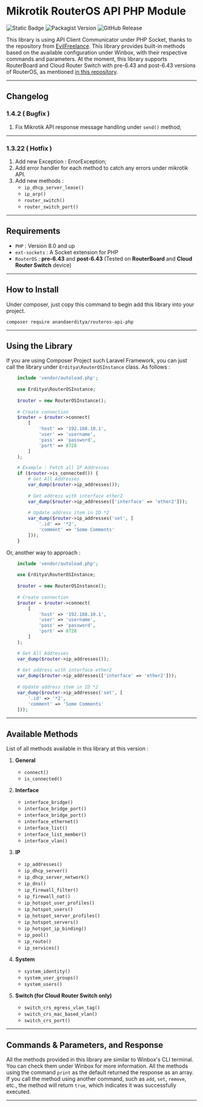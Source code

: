 # Mikrotik RouterOS API PHP Module

![Static Badge](https://img.shields.io/badge/php-8.0_and_up-e74c3c?style=for-the-badge)
![Packagist Version](https://img.shields.io/packagist/v/anandaerditya/routeros-api-php?style=for-the-badge&logo=packagist&logoColor=ffffff&color=%23f28d1a&link=https%3A%2F%2Fpackagist.org%2Fpackages%2Fanandaerditya%2Frouteros-api-php)
![GitHub Release](https://img.shields.io/github/v/release/anandaerditya/routeros-api-php?style=for-the-badge&logo=github&label=github&color=1abc9c&link=https%3A%2F%2Fgithub.com%2Fanandaerditya%2Frouteros-api-php)

This library is using API Client Communicator under PHP Socket, thanks to the repository from [EvilFreelance](https://github.com/EvilFreelancer/routeros-api-php). This library provides built-in methods based on the available configuration under Winbox, with their respective commands and parameters. At the moment, this library supports RouterBoard and Cloud Router Switch with pre-6.43 and post-6.43 versions of RouterOS, as mentioned [in this repository](https://github.com/EvilFreelancer/routeros-api-php).

---

## Changelog

### **1.4.2 ( Bugfix )**

1. Fix Mikrotik API response message handling under `send()` method;

---

### **1.3.22 ( Hotfix )**

1. Add new Exception : ErrorException;
2. Add error handler for each method to catch any errors under mikrotik API.
3. Add new methods :
   - `ip_dhcp_server_lease()`
   - `ip_arp()`
   - `router_switch()`
   - `router_switch_port()`

---

## Requirements

- `PHP` : Version 8.0 and up
- `ext-sockets` : A Socket extension for PHP
- `RouterOS` : **pre-6.43** and **post-6.43** (Tested on **RouterBoard** and **Cloud Router Switch** device)

---

## How to Install

Under composer, just copy this command to begin add this library into your project.

    composer require anandaerditya/routeros-api-php

---

## Using the Library

If you are using Composer Project such Laravel Framework, you can just call the library under `Erditya\RouterOSInstance` class. As follows : 


```php
    include 'vendor/autoload.php';
    
    use Erditya\RouterOSInstance;
    
    $router = new RouterOSInstance();
    
    # Create connection
    $router = $router->connect(
        [
            'host' => '192.168.10.1',
            'user' => 'username',
            'pass' => 'password',
            'port' => 8728 
        ]
    );

    # Example : Fetch all IP Addresses
    if ($router->is_connected()) {
        # Get All Addresses
        var_dump($router->ip_addresses());
        
        # Get address with interface ether2
        var_dump($router->ip_addresses(['interface' => 'ether2']));
        
        # Update address item in ID *2
        var_dump($router->ip_addresses('set', [
            '.id' => '*2',
            'comment' => 'Some Comments'
        ]));
    }
```

Or, another way to approach :

```php
    include 'vendor/autoload.php';
    
    use Erditya\RouterOSInstance;
    
    $router = new RouterOSInstance();
    
    # Create connection
    $router = $router->connect(
        [
            'host' => '192.168.10.1',
            'user' => 'username',
            'pass' => 'password',
            'port' => 8728 
        ]
    );

    # Get All Addresses
    var_dump($router->ip_addresses());
        
    # Get address with interface ether2
    var_dump($router->ip_addresses(['interface' => 'ether2']));
        
    # Update address item in ID *2
    var_dump($router->ip_addresses('set', [
        '.id' => '*2',
        'comment' => 'Some Comments'
    ]));
```

---
    
## Available Methods

List of all methods available in this library at this version :

1. **General**
    - `connect()`
    - `is_connected()`

2. **Interface**
   - `interface_bridge()`
   - `interface_bridge_port()`
   - `interface_bridge_port()`
   - `interface_ethernet()`
   - `interface_list()`
   - `interface_list_member()`
   - `interface_vlan()`

3. **IP**
   - `ip_addresses()`
   - `ip_dhcp_server()`
   - `ip_dhcp_server_network()`
   - `ip_dns()`
   - `ip_firewall_filter()`
   - `ip_firewall_nat()`
   - `ip_hotspot_user_profiles()`
   - `ip_hotspot_users()`
   - `ip_hotspot_server_profiles()`
   - `ip_hotspot_servers()`
   - `ip_hotspot_ip_binding()`
   - `ip_pool()`
   - `ip_route()`
   - `ip_services()`

4. **System**
   - `system_identity()`
   - `system_user_groups()`
   - `system_users()`

5. **Switch (for Cloud Router Switch only)**
   - `switch_crs_egress_vlan_tag()`
   - `switch_crs_mac_based_vlan()`
   - `switch_crs_port()`

---

## Commands & Parameters, and Response

All the methods provided in this library are similar to Winbox's CLI terminal. You can check them under Winbox for more information. All the methods using the command `print` as the default returned the response as an array. If you call the method using another command, such as `add`, `set`, `remove`, etc., the method will return `true`, which indicates it was successfully executed.

---


